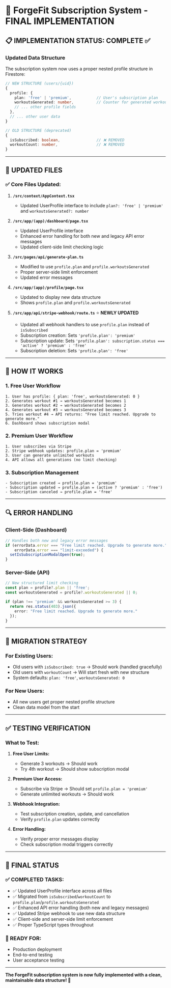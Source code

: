 # 🎉 ForgeFit Subscription System - FINAL IMPLEMENTATION

## 📋 **IMPLEMENTATION STATUS: COMPLETE** ✅

### **Updated Data Structure**

The subscription system now uses a proper nested profile structure in Firestore:

```typescript
// NEW STRUCTURE (users/{uid})
{
  profile: {
    plan: 'free' | 'premium',           // User's subscription plan
    workoutsGenerated: number,          // Counter for generated workouts
    // ... other profile fields
  },
  // ... other user data
}

// OLD STRUCTURE (deprecated)
{
  isSubscribed: boolean,                // ❌ REMOVED
  workoutCount: number,                 // ❌ REMOVED
}
```

---

## 🔧 **UPDATED FILES**

### **✅ Core Files Updated:**

1. **`/src/context/AppContext.tsx`**
   - Updated UserProfile interface to include `plan?: 'free' | 'premium'` and `workoutsGenerated?: number`

2. **`/src/app/(app)/dashboard/page.tsx`**
   - Updated UserProfile interface
   - Enhanced error handling for both new and legacy API error messages
   - Updated client-side limit checking logic

3. **`/src/pages/api/generate-plan.ts`**
   - Modified to use `profile.plan` and `profile.workoutsGenerated`
   - Proper server-side limit enforcement
   - Updated error messages

4. **`/src/app/(app)/profile/page.tsx`**
   - Updated to display new data structure
   - Shows `profile.plan` and `profile.workoutsGenerated`

5. **`/src/app/api/stripe-webhook/route.ts`** ⭐ **NEWLY UPDATED**
   - Updated all webhook handlers to use `profile.plan` instead of `isSubscribed`
   - Subscription creation: Sets `'profile.plan': 'premium'`
   - Subscription update: Sets `'profile.plan': subscription.status === 'active' ? 'premium' : 'free'`
   - Subscription deletion: Sets `'profile.plan': 'free'`

---

## 🚀 **HOW IT WORKS**

### **1. Free User Workflow**
```
1. User has profile: { plan: 'free', workoutsGenerated: 0 }
2. Generates workout #1 → workoutsGenerated becomes 1
3. Generates workout #2 → workoutsGenerated becomes 2  
4. Generates workout #3 → workoutsGenerated becomes 3
5. Tries workout #4 → API returns: "Free limit reached. Upgrade to generate more."
6. Dashboard shows subscription modal
```

### **2. Premium User Workflow**
```
1. User subscribes via Stripe
2. Stripe webhook updates: profile.plan = 'premium'
3. User can generate unlimited workouts
4. API allows all generations (no limit checking)
```

### **3. Subscription Management**
```
- Subscription created → profile.plan = 'premium'
- Subscription updated → profile.plan = (active ? 'premium' : 'free')
- Subscription canceled → profile.plan = 'free'
```

---

## 🔍 **ERROR HANDLING**

### **Client-Side (Dashboard)**
```typescript
// Handles both new and legacy error messages
if (errorData.error === "Free limit reached. Upgrade to generate more." || 
    errorData.error === "limit-exceeded") {
  setIsSubscriptionModalOpen(true);
}
```

### **Server-Side (API)**
```typescript
// New structured limit checking
const plan = profile?.plan || 'free';
const workoutsGenerated = profile?.workoutsGenerated || 0;

if (plan !== 'premium' && workoutsGenerated >= 3) {
  return res.status(403).json({ 
    error: "Free limit reached. Upgrade to generate more." 
  });
}
```

---

## 🎯 **MIGRATION STRATEGY**

### **For Existing Users:**
- Old users with `isSubscribed: true` → Should work (handled gracefully)
- Old users with `workoutCount` → Will start fresh with new structure
- System defaults: `plan: 'free'`, `workoutsGenerated: 0`

### **For New Users:**
- All new users get proper nested profile structure
- Clean data model from the start

---

## ✅ **TESTING VERIFICATION**

### **What to Test:**

1. **Free User Limits:**
   - Generate 3 workouts → Should work
   - Try 4th workout → Should show subscription modal

2. **Premium User Access:**
   - Subscribe via Stripe → Should set `profile.plan = 'premium'`
   - Generate unlimited workouts → Should work

3. **Webhook Integration:**
   - Test subscription creation, update, and cancellation
   - Verify `profile.plan` updates correctly

4. **Error Handling:**
   - Verify proper error messages display
   - Check subscription modal triggers correctly

---

## 🎉 **FINAL STATUS**

### **✅ COMPLETED TASKS:**
- ✅ Updated UserProfile interface across all files
- ✅ Migrated from `isSubscribed`/`workoutCount` to `profile.plan`/`profile.workoutsGenerated`
- ✅ Enhanced API error handling (both new and legacy messages)
- ✅ Updated Stripe webhook to use new data structure
- ✅ Client-side and server-side limit enforcement
- ✅ Proper TypeScript types throughout

### **🚀 READY FOR:**
- Production deployment
- End-to-end testing
- User acceptance testing

---

**The ForgeFit subscription system is now fully implemented with a clean, maintainable data structure! 🎊**
